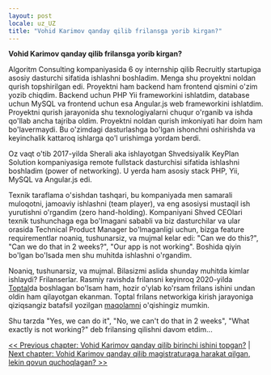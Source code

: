 ```yaml
---
layout: post
locale: uz_UZ
title: "Vohid Karimov qanday qilib frilansga yorib kirgan?"
---
```


**Vohid Karimov qanday qilib frilansga yorib kirgan?**

Algoritm Consulting kompaniyasida 6 oy internship qilib Recruitly startupiga asosiy dasturchi sifatida ishlashni boshladim. Menga shu proyektni noldan qurish topshirilgan edi. Proyektni ham backend ham frontend qismini o'zim yozib chiqdim. Backend uchun PHP Yii frameworkini ishlatdim, database uchun MySQL va frontend uchun esa Angular.js web frameworkini ishlatdim. Proyektni qurish jarayonida shu texnologiyalarni chuqur o'rganib va ishda qo'llab ancha tajriba oldim. Proyektni noldan qurish imkoniyati har doim ham bo'lavermaydi. Bu o'zimdagi dasturlashga bo'lgan ishonchni oshirishda va keyinchalik kattaroq ishlarga qo'l urishimga yordam berdi.

Oz vaqt o'tib 2017-yilda Sherali aka ishlayotgan Shvedsiyalik KeyPlan Solution kompaniyasiga remote fullstack dasturchisi sifatida ishlashni boshladim (power of networking). U yerda ham asosiy stack PHP, Yii, MySQL va Angular.js edi.

Texnik taraflama o'sishdan tashqari, bu kompaniyada men samarali muloqotni, jamoaviy ishlashni (team player), va eng asosiysi mustaqil ish yurutishni o'rgandim (zero hand-holding). Kompaniyani Shved CEOlari texnik tushunchaga ega bo'lmagani sababli va biz dasturchilar va ular orasida Technical Product Manager bo'lmaganligi uchun, bizga feature requirementlar noaniq, tushunarsiz, va mujmal kelar edi: "Can we do this?", "Can we do that in 2 weeks?", "Our app is not working". Boshida qiyin bo'lgan bo'lsada men shu muhitda ishlashni o'rgandim.

Noaniq, tushunarsiz, va mujmal. Bilasizmi aslida shunday muhitda kimlar ishlaydi? Frilanserlar. Rasmiy ravishda frilansni keyinroq 2020-yilda [Toptal](https://www.toptal.com/)da boshlagan bo'lsam ham, hozir o'ylab ko'rsam frilans ishini undan oldin ham qilayotgan ekanman. Toptal frilans networkiga kirish jarayoniga qiziqsangiz batafsil yozilgan [maqolamni](https://vovopap.com/2021/12/25/hammasi-toptal-haqida.html) o'qishingiz mumkin.

Shu tarzda "Yes, we can do it", "No, we can't do that in 2 weeks", "What exactly is not working?" deb frilansing qilishni davom etdim...

[<< Previous chapter: Vohid Karimov qanday qilib birinchi ishini topgan?](/2023/11/05/Vohid-Karimov-qanday-qilib-birinchi-ishini-topgan.html) | [Next chapter: Vohid Karimov qanday qilib magistraturaga harakat qilgan, lekin qovun quchoqlagan? >>](/2023/11/18/Vohid-Karimov-qanday-qilib-magistraturaga-harakat-qilgan-lekin-qovun-quchoqlagan.html)